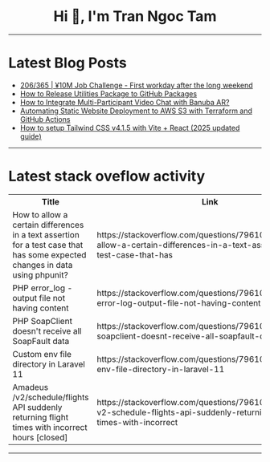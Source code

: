 <h1 align="center">Hi 👋, I'm Tran Ngoc Tam</h1>

---

# Latest Blog Posts 
<!-- BLOG-POST-LIST:START -->
- [206/365 | ¥10M Job Challenge - First workday after the long weekend](https://dev.to/kameken100/206365-y10m-job-challenge-first-workday-after-the-long-weekend-1h31)
- [How to Release Utilities Package to GitHub Packages](https://dev.to/casp3ro/how-to-release-utilities-package-to-github-packages-14f4)
- [How to Integrate Multi-Participant Video Chat with Banuba AR?](https://dev.to/generatecodedev/how-to-integrate-multi-participant-video-chat-with-banuba-ar-459)
- [Automating Static Website Deployment to AWS S3 with Terraform and GitHub Actions](https://dev.to/san_dev_65a0346580173629d/automating-static-website-deployment-to-aws-s3-with-terraform-and-github-actions-24a4)
- [How to setup Tailwind CSS v4.1.5 with Vite + React &lpar;2025 updated guide&rpar;](https://dev.to/imamifti056/how-to-setup-tailwind-css-v415-with-vite-react-2025-updated-guide-3koc)
<!-- BLOG-POST-LIST:END -->

---

# Latest stack oveflow activity
<table>
  <tr><th>Title</th><th>Link</th></tr>
  <!-- STACKOVERFLOW:START --><tr><td>How to allow a certain differences in a text assertion for a test case that has some expected changes in data using phpunit?</td><td>https://stackoverflow.com/questions/79610850/how-to-allow-a-certain-differences-in-a-text-assertion-for-a-test-case-that-has</td></tr><tr><td>PHP error_log - output file not having content</td><td>https://stackoverflow.com/questions/79610828/php-error-log-output-file-not-having-content</td></tr><tr><td>PHP SoapClient doesn&#39;t receive all SoapFault data</td><td>https://stackoverflow.com/questions/79610825/php-soapclient-doesnt-receive-all-soapfault-data</td></tr><tr><td>Custom env file directory in Laravel 11</td><td>https://stackoverflow.com/questions/79610584/custom-env-file-directory-in-laravel-11</td></tr><tr><td>Amadeus /v2/schedule/flights API suddenly returning flight times with incorrect hours [closed]</td><td>https://stackoverflow.com/questions/79610350/amadeus-v2-schedule-flights-api-suddenly-returning-flight-times-with-incorrect</td></tr><!-- STACKOVERFLOW:END -->
</table>

---


